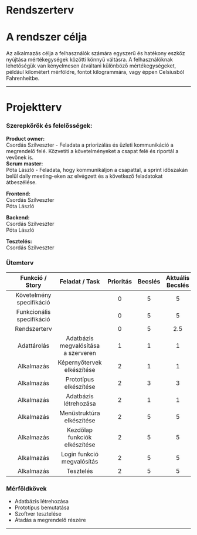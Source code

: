 # Rendszerterv
# A rendszer célja

Az alkalmazás célja a felhasználók számára egyszerű és hatékony eszköz nyújtása mértékegységek közötti könnyű váltásra. A felhasználóknak lehetőségük van kényelmesen átváltani különböző mértékegységeket, például kilométert mérföldre, fontot kilogrammára, vagy éppen Celsiusból Fahrenheitbe.

---

# Projektterv
### Szerepkörök és felelősségek:
**Product owner:**\
Csordás Szilveszter - Feladata a priorizálás és üzleti kommunikáció a megrendelő felé. Közvetíti a követelményeket a csapat felé és riportál a vevőnek is.\
**Scrum master:**\
Póta László - Feladata, hogy kommunikáljon a csapattal, a sprint időszakán belül daily meeting-eken az elvégzett és a következő feladatokat átbeszélése.

**Frontend:**\
Csordás Szilveszter\
Póta László

**Backend:**\
Csordás Szilveszter\
Póta László

**Tesztelés:**\
Csordás Szilveszter

### Ütemterv

|   |      Funkció / Story      |            Feladat / Task           | Prioritás | Becslés | Aktuális Becslés | Eltelt idő | Hátralévő idő |   |
|---|:-------------------------:|:-----------------------------------:|:---------:|:-------:|:----------------:|:----------:|:-------------:|---|
|   | Követelmény specifikáció  |                                     | 0         | 5       | 5                | 5          | 0             |   |
|   | Funkcionális specifikáció |                                     | 0         | 5       | 5                | 5          | 0             |   |
|   | Rendszerterv              |                                     | 0         | 5       | 2.5              | 5          | 0             |   |
|   | Adattárolás               | Adatbázis megvalósítása a szerveren | 1         | 1       | 1                | 5          | 0             |   |
|   | Alkalmazás                | Képernyőtervek elkészítése          | 2         | 1       | 1                | 5          | 0             |   |
|   | Alkalmazás                | Prototípus elkészítése              | 2         | 3       | 3                | 5          | 0             |   |
|   | Alkalmazás                | Adatbázis létrehozása               | 2         | 1       | 1                | 5          | 0             |   |
|   | Alkalmazás                | Menüstruktúra elkészítése           | 2         | 5       | 5                | 5          | 0             |   |
|   | Alkalmazás                | Kezdőlap funkciók elkészítése       | 2         | 5       | 5                | 5          | 0             |   |
|   | Alkalmazás                | Login funkció megvalósítás          | 2         | 5       | 5                | 5          | 0             |   |
|   | Alkalmazás                | Tesztelés                           | 2         | 5       | 5                | 5          | 0             |   |

### Mérföldkövek
- Adatbázis létrehozása
- Prototípus bemutatása
- Szoftver tesztelése
- Átadás a megrendelő részére

---

